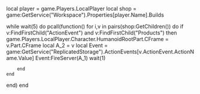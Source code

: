 local player = game.Players.LocalPlayer
local shop = game:GetService("Workspace").Properties[player.Name].Builds

while wait(5) do
    pcall(function()
    for i,v in pairs(shop:GetChildren()) do
        if v:FindFirstChild("ActionEvent") and v:FindFirstChild("Products") then
            game.Players.LocalPlayer.Character.HumanoidRootPart.CFrame = v.Part.CFrame
       local A_2 = v
       local Event = game:GetService("ReplicatedStorage").ActionEvents[v.ActionEvent.ActionName.Value]
       Event:FireServer(A_1)
       wait(1)
     

        end
    end
end) 
end
